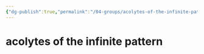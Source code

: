 ```yaml
---
{"dg-publish":true,"permalink":"/04-groups/acolytes-of-the-infinite-pattern/","created":"2024-10-25T12:35:50.715-05:00","updated":"2024-10-25T12:42:02.095-05:00"}
---
```


# acolytes of the infinite pattern
